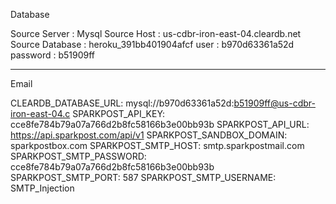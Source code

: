 Database

Source Server         : Mysql
Source Host           : us-cdbr-iron-east-04.cleardb.net
Source Database       : heroku_391bb401904afcf
user                  : b970d63361a52d
password              : b51909ff

-------------------------------------------

Email

CLEARDB_DATABASE_URL:     mysql://b970d63361a52d:b51909ff@us-cdbr-iron-east-04.c
SPARKPOST_API_KEY:        cce8fe784b79a07a766d2b8fc58166b3e00bb93b
SPARKPOST_API_URL:        https://api.sparkpost.com/api/v1
SPARKPOST_SANDBOX_DOMAIN: sparkpostbox.com
SPARKPOST_SMTP_HOST:      smtp.sparkpostmail.com
SPARKPOST_SMTP_PASSWORD:  cce8fe784b79a07a766d2b8fc58166b3e00bb93b
SPARKPOST_SMTP_PORT:      587
SPARKPOST_SMTP_USERNAME:  SMTP_Injection
